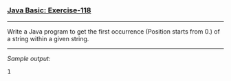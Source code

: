 ### [Java Basic: Exercise-118](https://www.w3resource.com/java-exercises/basic/java-basic-exercise-118.php)

***
<p>Write a Java program to get the first occurrence (Position starts from 0.) of a string within a given string.</p>

***
_Sample output:_
<pre class="output">1 
</pre>